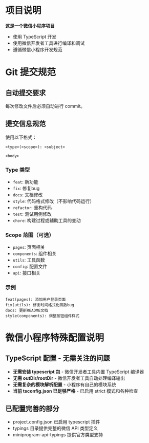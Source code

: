 # 项目说明

**这是一个微信小程序项目**
- 使用 TypeScript 开发
- 使用微信开发者工具进行编译和调试
- 遵循微信小程序开发规范

# Git 提交规范

## 自动提交要求
每次修改文件后必须自动进行 commit。

## 提交信息规范
使用以下格式：

```
<type>(<scope>): <subject>

<body>
```

### Type 类型
- `feat`: 新功能
- `fix`: 修复bug
- `docs`: 文档修改
- `style`: 代码格式修改（不影响代码运行）
- `refactor`: 重构代码
- `test`: 测试用例修改
- `chore`: 构建过程或辅助工具的变动

### Scope 范围（可选）
- `pages`: 页面相关
- `components`: 组件相关
- `utils`: 工具函数
- `config`: 配置文件
- `api`: 接口相关

### 示例
```
feat(pages): 添加用户登录页面
fix(utils): 修复时间格式化函数bug
docs: 更新README文档
style(components): 调整按钮组件样式
```

# 微信小程序特殊配置说明

## TypeScript 配置 - 无需关注的问题
- **无需安装 typescript 包** - 微信开发者工具内置 TypeScript 编译器
- **无需 outDir/rootDir** - 微信开发者工具自动处理编译输出
- **无需复杂的模块解析配置** - 小程序有自己的模块系统
- **当前 tsconfig.json 已足够严格** - 已启用 strict 模式和各种检查

## 已配置完善的部分
- project.config.json 已启用 typescript 插件
- typings 目录提供完整的微信 API 类型定义
- miniprogram-api-typings 提供官方类型支持